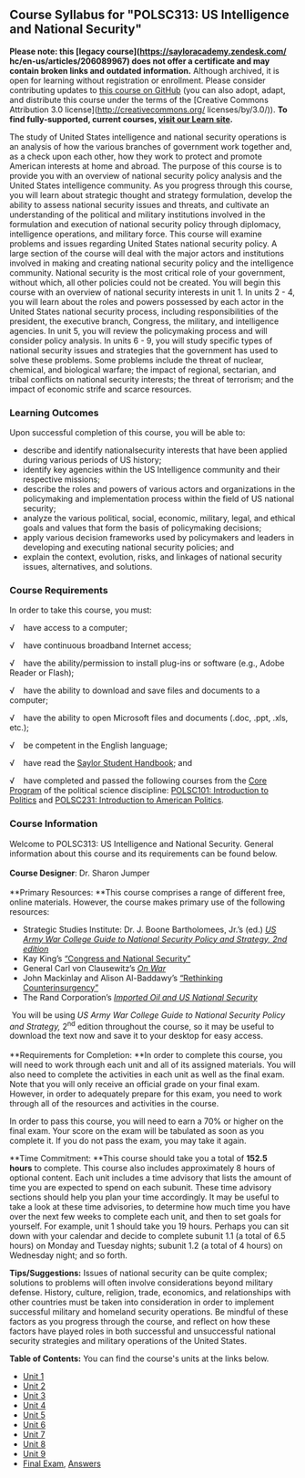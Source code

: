 Course Syllabus for "POLSC313: US Intelligence and National Security"
---------------------------------------------------------------------

**Please note: this [legacy course](https://sayloracademy.zendesk.com/
hc/en-us/articles/206089967) does not offer a certificate and may contain 
broken links and outdated information.** Although archived, it is open 
for learning without registration or enrollment. Please consider contributing 
updates to [this course on GitHub](https://github.com/saylordotorg/course_polsc313) 
(you can also adopt, adapt, and distribute this course under the terms of 
the [Creative Commons Attribution 3.0 license](http://creativecommons.org/
licenses/by/3.0/)). **To find fully-supported, current courses, [visit our 
Learn site](https://learn.saylor.org).**

The study of United States intelligence and national security operations
is an analysis of how the various branches of government work together
and, as a check upon each other, how they work to protect and promote
American interests at home and abroad. The purpose of this course is to
provide you with an overview of national security policy analysis and
the United States intelligence community. As you progress through this
course, you will learn about strategic thought and strategy formulation,
develop the ability to assess national security issues and threats, and
cultivate an understanding of the political and military institutions
involved in the formulation and execution of national security policy
through diplomacy, intelligence operations, and military force. This
course will examine problems and issues regarding United States national
security policy. A large section of the course will deal with the major
actors and institutions involved in making and creating national
security policy and the intelligence community. National security is the
most critical role of your government, without which, all other policies
could not be created. You will begin this course with an overview of
national security interests in unit 1. In units 2 - 4, you will learn
about the roles and powers possessed by each actor in the United States
national security process, including responsibilities of the president,
the executive branch, Congress, the military, and intelligence agencies.
In unit 5, you will review the policymaking process and will consider
policy analysis. In units 6 - 9, you will study specific types of
national security issues and strategies that the government has used to
solve these problems. Some problems include the threat of nuclear,
chemical, and biological warfare; the impact of regional, sectarian, and
tribal conflicts on national security interests; the threat of
terrorism; and the impact of economic strife and scarce resources.

### Learning Outcomes

Upon successful completion of this course, you will be able to:  

-   describe and identify nationalsecurity interests that have been
    applied during various periods of US history;
-   identify key agencies within the US Intelligence community and their
    respective missions;
-   describe the roles and powers of various actors and organizations in
    the policymaking and implementation process within the field of US
    national security;
-   analyze the various political, social, economic, military, legal,
    and ethical goals and values that form the basis of policymaking
    decisions;
-   apply various decision frameworks used by policymakers and leaders
    in developing and executing national security policies; and
-   explain the context, evolution, risks, and linkages of national
    security issues, alternatives, and solutions.

### Course Requirements

In order to take this course, you must:  
  
 √    have access to a computer;  
  
 √    have continuous broadband Internet access;  
  
 √    have the ability/permission to install plug-ins or software (e.g.,
Adobe Reader or Flash);  
  
 √    have the ability to download and save files and documents to a
computer;  
  
 √    have the ability to open Microsoft files and documents (.doc,
.ppt, .xls, etc.);  
  
 √    be competent in the English language;  
  
 √    have read the [Saylor Student
Handbook](http://www.saylor.org/site/wp-content/uploads/2012/05/Saylor-StudentHandbook.pdf);
and  
  
 √    have completed and passed the following courses from the [Core
Program](http://www.saylor.org/majors/political-science/) of the
political science discipline: [POLSC101: Introduction to
Politics](http://www.saylor.org/courses/polsc101/) and [POLSC231:
Introduction to American
Politics](http://www.saylor.org/courses/polsc231/).

### Course Information

Welcome to POLSC313: US Intelligence and National Security. General
information about this course and its requirements can be found below.  
    
 **Course Designer**: Dr. Sharon Jumper  
    
 **Primary Resources: **This course comprises a range of different free,
online materials. However, the course makes primary use of the following
resources:  

-   Strategic Studies Institute: Dr. J. Boone Bartholomees, Jr.’s (ed.)
    [*US Army War College Guide to National Security Policy and
    Strategy, 2nd
    edition*](http://www.strategicstudiesinstitute.army.mil/pubs/display.cfm?pubid=708)
-   Kay King’s [“Congress and National
    Security”](http://www.cfr.org/congress/congress-national-security/p23359)
-   General Carl von Clausewitz’s [*On
    War*](http://www.clausewitz.com/readings/OnWar1873/TOC.htm)
-   John Mackinlay and Alison Al-Baddawy’s [“Rethinking
    Counterinsurgency”](http://www.rand.org/pubs/monographs/MG595z5.html)
-   The Rand Corporation’s [*Imported Oil and US National
    Security*](http://oai.dtic.mil/oai/oai?verb=getRecord&metadataPrefix=html&identifier=ADA502804)

 You will be using *US Army War College Guide to National Security
Policy and Strategy,* 2<sup>nd</sup> edition throughout the course, so
it may be useful to download the text now and save it to your desktop
for easy access.  
    
 **Requirements for Completion: **In order to complete this course, you
will need to work through each unit and all of its assigned materials.
You will also need to complete the activities in each unit as well as
the final exam.  
 Note that you will only receive an official grade on your final exam.
However, in order to adequately prepare for this exam, you need to work
through all of the resources and activities in the course.  
  
 In order to pass this course, you will need to earn a 70% or higher on
the final exam. Your score on the exam will be tabulated as soon as you
complete it. If you do not pass the exam, you may take it again.  
  
 **Time Commitment: **This course should take you a total of **152.5
hours** to complete. This course also includes approximately 8 hours of
optional content. Each unit includes a time advisory that lists the
amount of time you are expected to spend on each subunit. These time
advisory sections should help you plan your time accordingly. It may be
useful to take a look at these time advisories, to determine how much
time you have over the next few weeks to complete each unit, and then to
set goals for yourself. For example, unit 1 should take you 19
hours. Perhaps you can sit down with your calendar and decide to
complete subunit 1.1 (a total of 6.5 hours) on Monday and Tuesday
nights; subunit 1.2 (a total of 4 hours) on Wednesday night; and so
forth.  
  
 **Tips/Suggestions:** Issues of national security can be quite complex;
solutions to problems will often involve considerations beyond military
defense. History, culture, religion, trade, economics, and relationships
with other countries must be taken into consideration in order to
implement successful military and homeland security operations. Be
mindful of these factors as you progress through the course, and reflect
on how these factors have played roles in both successful and
unsuccessful national security strategies and military operations of the
United States.  
  
**Table of Contents:** You can find the course's units at the links below.

- [Unit 1](https://legacy.saylor.org/polsc313/Unit01/)
- [Unit 2](https://legacy.saylor.org/polsc313/Unit02/)
- [Unit 3](https://legacy.saylor.org/polsc313/Unit03/)
- [Unit 4](https://legacy.saylor.org/polsc313/Unit04/)
- [Unit 5](https://legacy.saylor.org/polsc313/Unit05/)
- [Unit 6](https://legacy.saylor.org/polsc313/Unit06/)
- [Unit 7](https://legacy.saylor.org/polsc313/Unit07/)
- [Unit 8](https://legacy.saylor.org/polsc313/Unit08/)
- [Unit 9](https://legacy.saylor.org/polsc313/Unit09/)
- [Final Exam](http://saylordotorg.github.io/LegacyExams/POLSC/POLSC313/POLSC313-FinalExam.html), [Answers](http://saylordotorg.github.io/LegacyExams/POLSC/POLSC313/POLSC313-FinalExam-Answers.html)
